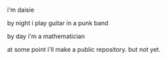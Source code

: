 i'm daisie

by night i play guitar in a punk band

by day i'm a mathematician

at some point i'll make a public repository. but not yet.
